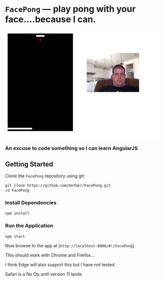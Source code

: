 # `FacePong` — play pong with your face....because I can.

![ScreenShot](/ScreenShot.png?raw=true "Screen shot of game")

### An excuse to code something so I can learn AngularJS

## Getting Started

Clone the `FacePong` repository using git:

```
git clone https://github.com/mntbkr/FacePong.git
cd FacePong
```

### Install Dependencies

```
npm install
```

### Run the Application

```
npm start
```

Now browse to the app at [`http://localhost:8000/#!/FacePong`].

This should work with Chrome and Firefox...

I think Edge will also support this but I have not tested.

Safari is a No Op until version 11 lands
